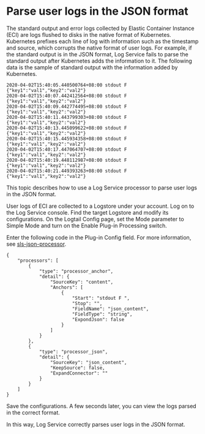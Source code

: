 Parse user logs in the JSON format 
=======================================================



The standard output and error logs collected by Elastic Container Instance (ECI) are logs flushed to disks in the native format of Kubernetes. Kubernetes prefixes each line of log with information such as the timestamp and source, which corrupts the native format of user logs. For example, if the standard output is in the JSON format, Log Service fails to parse the standard output after Kubernetes adds the information to it. The following data is the sample of standard output with the information added by Kubernetes.




    2020-04-02T15:40:05.440500764+08:00 stdout F {"key1":"val1","key2":"val2"}
    2020-04-02T15:40:07.442412564+08:00 stdout F {"key1":"val1","key2":"val2"}
    2020-04-02T15:40:09.442774495+08:00 stdout F {"key1":"val1","key2":"val2"}
    2020-04-02T15:40:11.443799303+08:00 stdout F {"key1":"val1","key2":"val2"}
    2020-04-02T15:40:13.445099622+08:00 stdout F {"key1":"val1","key2":"val2"}
    2020-04-02T15:40:15.445934358+08:00 stdout F {"key1":"val1","key2":"val2"}
    2020-04-02T15:40:17.447064707+08:00 stdout F {"key1":"val1","key2":"val2"}
    2020-04-02T15:40:19.448112987+08:00 stdout F {"key1":"val1","key2":"val2"}
    2020-04-02T15:40:21.449393263+08:00 stdout F {"key1":"val1","key2":"val2"}



This topic describes how to use a Log Service processor to parse user logs in the JSON format.



User logs of ECI are collected to a Logstore under your account. Log on to the Log Service console. Find the target Logstore and modify its configurations. On the Logtail Config page, set the Mode parameter to Simple Mode and turn on the Enable Plug-in Processing switch.

Enter the following code in the Plug-in Config field. For more information, see [sls-json-processor](https://github.com/aliyuneci/Virtual-Kubelet-Example/blob/master/eci-sls/sls-json-processor.json).




    {
        "processors": [
            {
                "type": "processor_anchor",
                "detail": {
                    "SourceKey": "content",
                    "Anchors": [
                        {
                            "Start": "stdout F ",
                            "Stop": "",
                            "FieldName": "json_content",
                            "FieldType": "string",
                            "ExpondJson": false
                        }
                    ]
                }
            },
            {
                "type": "processor_json",
                "detail": {
                    "SourceKey": "json_content",
                    "KeepSource": false,
                    "ExpandConnector": ""
                }
            }
        ]
    }



Save the configurations. A few seconds later, you can view the logs parsed in the correct format.

In this way, Log Service correctly parses user logs in the JSON format.

